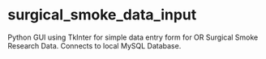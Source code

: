# surgical_smoke_data_input
Python GUI using TkInter for simple data entry form for OR Surgical Smoke Research Data. Connects to local MySQL Database.
